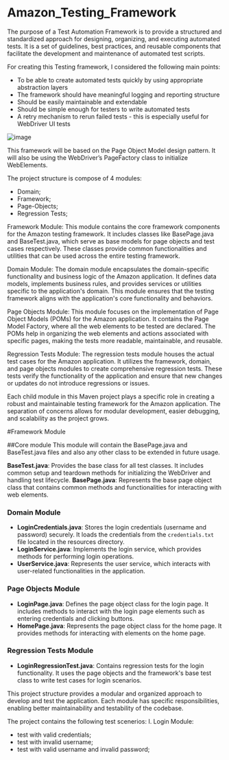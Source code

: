 # Amazon_Testing_Framework
The purpose of a Test Automation Framework is to provide a structured and standardized approach for designing, organizing, and executing automated tests. It is a set of guidelines, best practices, and reusable components that facilitate the development and maintenance of automated test scripts.

For creating this Testing framework, I considered the following main points:
+ To be able to create automated tests quickly by using appropriate abstraction layers
+ The framework should have meaningful logging and reporting structure
+ Should be easily maintainable and extendable
+ Should be simple enough for testers to write automated tests
+ A retry mechanism to rerun failed tests - this is especially useful for WebDriver UI tests

![image](https://github.com/AndreiBanu1/Amazon_Full_Testing_Framework/assets/93880802/be5283f9-4aae-4b6b-91b9-25ee1cc5667f)

This framework will be based on the Page Object Model design pattern. It will also be using the WebDriver’s PageFactory class to initialize WebElements.

The project structure is compose of 4 modules:
- Domain;
- Framework;
- Page-Objects;
- Regression Tests;

Framework Module: This module contains the core framework components for the Amazon testing framework. It includes classes like BasePage.java and BaseTest.java, which serve as base models for page objects and test cases respectively. These classes provide common functionalities and utilities that can be used across the entire testing framework.

Domain Module: The domain module encapsulates the domain-specific functionality and business logic of the Amazon application. It defines data models, implements business rules, and provides services or utilities specific to the application's domain. This module ensures that the testing framework aligns with the application's core functionality and behaviors.

Page Objects Module: This module focuses on the implementation of Page Object Models (POMs) for the Amazon application. It contains the Page Model Factory, where all the web elements to be tested are declared. The POMs help in organizing the web elements and actions associated with specific pages, making the tests more readable, maintainable, and reusable.

Regression Tests Module: The regression tests module houses the actual test cases for the Amazon application. It utilizes the framework, domain, and page objects modules to create comprehensive regression tests. These tests verify the functionality of the application and ensure that new changes or updates do not introduce regressions or issues.

Each child module in this Maven project plays a specific role in creating a robust and maintainable testing framework for the Amazon application. The separation of concerns allows for modular development, easier debugging, and scalability as the project grows.

#Framework Module

##Core module
This module will contain the BasePage.java and BaseTest.java files and also any other class to be extended in future usage.

**BaseTest.java**: Provides the base class for all test classes. It includes common setup and teardown methods for initializing the WebDriver and handling test lifecycle.
**BasePage.java**: Represents the base page object class that contains common methods and functionalities for interacting with web elements.

### Domain Module

- **LoginCredentials.java**: Stores the login credentials (username and password) securely. It loads the credentials from the `credentials.txt` file located in the resources directory.
- **LoginService.java**: Implements the login service, which provides methods for performing login operations.
- **UserService.java**: Represents the user service, which interacts with user-related functionalities in the application.

### Page Objects Module

- **LoginPage.java**: Defines the page object class for the login page. It includes methods to interact with the login page elements such as entering credentials and clicking buttons.
- **HomePage.java**: Represents the page object class for the home page. It provides methods for interacting with elements on the home page.

### Regression Tests Module

- **LoginRegressionTest.java**: Contains regression tests for the login functionality. It uses the page objects and the framework's base test class to write test cases for login scenarios.

This project structure provides a modular and organized approach to develop and test the application. Each module has specific responsibilities, enabling better maintainability and testability of the codebase.

The project contains the following test scenerios:
  I. Login Module:
  - test with valid credentials;
  - test with invalid username;
  - test with valid username and invalid password;
